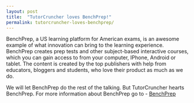 ```yaml
---
layout: post
title:  "TutorCruncher loves BenchPrep!"
permalink: tutorcruncher-loves-benchprep/
---
```

BenchPrep, a US learning platform for American exams, is an awesome example of
what innovation can bring to the learning experience. BenchPrep creates prep
tests and other subject-based interactive courses, which you can gain access
to from your computer, IPhone, Android or tablet. The content is created by
the top publishers with help from educators, bloggers and students, who love
their product as much as we do.

We will let BenchPrep do the rest of the talking. But TutorCruncher hearts
BenchPrep.  For more information about BenchPrep go to - [ BenchPrep
](https://benchprep.com/)
